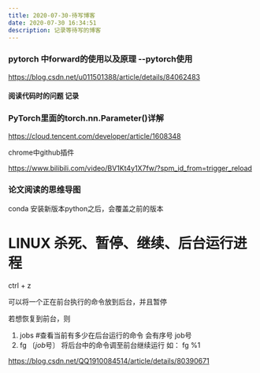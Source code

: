 ```yaml
---
title: 2020-07-30-待写博客
date: 2020-07-30 16:34:51
description: 记录等待写的博客
---
```


###  pytorch 中forward的使用以及原理   --pytorch使用

https://blog.csdn.net/u011501388/article/details/84062483



#### 阅读代码时的问题 记录 





### PyTorch里面的torch.nn.Parameter()详解

https://cloud.tencent.com/developer/article/1608348





chrome中github插件

https://www.bilibili.com/video/BV1Kt4y1X7fw/?spm_id_from=trigger_reload







### 论文阅读的思维导图



conda 安装新版本python之后，会覆盖之前的版本



# LINUX 杀死、暂停、继续、后台运行进程

ctrl + z

可以将一个正在前台执行的命令放到后台，并且暂停



若想恢复到前台，则

1. jobs  #查看当前有多少在后台运行的命令 会有序号 job号
2. fg 〔*job*号〕  将后台中的命令调至前台继续运行  如： fg %1

https://blog.csdn.net/QQ1910084514/article/details/80390671